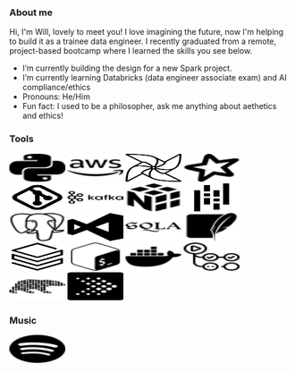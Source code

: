 ### About me

Hi, I'm Will, lovely to meet you! I love imagining the future, now I'm helping to build it as a trainee data engineer. I recently graduated from a remote, project-based bootcamp where I learned the skills you see below. 

- I’m currently building the design for a new Spark project. 
- I’m currently learning Databricks (data engineer associate exam) and AI compliance/ethics
- Pronouns: He/Him
- Fun fact: I used to be a philosopher, ask me anything about aethetics and ethics! 

  
### Tools
<img src="https://raw.githubusercontent.com/WillEckersley/WillEckersley/main/personal_github_images/python.svg" width="100" height="50"> <img src="https://raw.githubusercontent.com/WillEckersley/WillEckersley/main/personal_github_images/amazonaws.svg" width="100" height="50"> <img src="https://raw.githubusercontent.com/WillEckersley/WillEckersley/main/personal_github_images/apache-airflow-svgrepo-com.svg" width="100" height="50"> <img src="https://raw.githubusercontent.com/WillEckersley/WillEckersley/main/personal_github_images/apachespark.svg" width="100" height="50"> <img src="https://raw.githubusercontent.com/WillEckersley/WillEckersley/main/personal_github_images/git-svgrepo-com.svg" width="100" height="50"> <img src="https://raw.githubusercontent.com/WillEckersley/WillEckersley/main/personal_github_images/kafka-svgrepo-com.svg" width="100" height="50"> <img src="https://raw.githubusercontent.com/WillEckersley/WillEckersley/main/personal_github_images/numpy.svg" width="100" height="50"> <img src="https://raw.githubusercontent.com/WillEckersley/WillEckersley/main/personal_github_images/pandas-svgrepo-com.svg" width="100" height="50"> <img src="https://raw.githubusercontent.com/WillEckersley/WillEckersley/main/personal_github_images/postgresql.svg" width="100" height="50"> <img src="https://raw.githubusercontent.com/WillEckersley/WillEckersley/main/personal_github_images/visual-studio-145-svgrepo-com.svg" width="100" height="50"> <img src="https://raw.githubusercontent.com/WillEckersley/WillEckersley/main/personal_github_images/sqlalchemy.svg" width="100" height="50"> <img src="https://raw.githubusercontent.com/WillEckersley/WillEckersley/main/personal_github_images/sqlite.svg" width="100" height="50"> <img src="https://raw.githubusercontent.com/WillEckersley/WillEckersley/main/databricks-svgrepo-com.svg" width="100" height="50"> <img
src="https://raw.githubusercontent.com/WillEckersley/WillEckersley/main/personal_github_images/gnubash.svg" width="100" height="50"> <img
src="https://github.com/WillEckersley/WillEckersley/blob/main/personal_github_images/Docker.svg" width="100" height="50"> <img
src="https://github.com/WillEckersley/WillEckersley/blob/main/personal_github_images/Githubactions.svg" width="100" height="50"> <img
src="https://github.com/WillEckersley/WillEckersley/blob/main/personal_github_images/Polars.svg" width="100" height="50"> <img
src="https://github.com/WillEckersley/WillEckersley/blob/main/personal_github_images/Presto.svg" width="100" height="50">


### Music

[<img src="https://github.com/WillEckersley/WillEckersley/blob/main/personal_github_images/spotify.svg" width="100" height="50">](https://open.spotify.com/artist/4szom3vsl3AWnsTuNlstvv?utm_source=generator)

